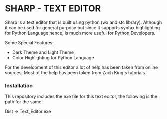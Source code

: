 # SHARP - TEXT EDITOR

Sharp is a text editor that is built using python (wx and stc library). Although it can be used for general purpose but since it supports syntax highlighting for Python Language hence, is much more useful for Python Developers.

Some Special Features:
  - Dark Theme and Light Theme
  - Color Highlighting for Python Language

For the development of this editor a lot of help has been taken from online sources. Most of the help has been taken from Zach King's tutorials.

### Installation

This repository includes the exe file for this text editor, the following is the path for the same:

Dist -> Text_Editor.exe
